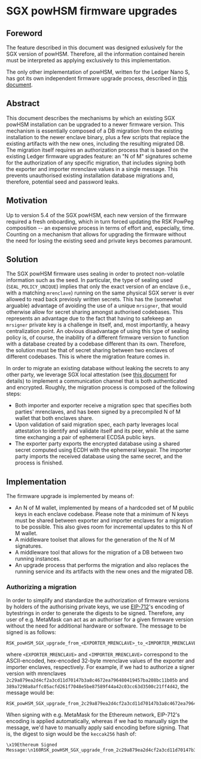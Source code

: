 # SGX powHSM firmware upgrades

## Foreword

The feature described in this document was designed exlusively for the SGX version of powHSM. Therefore, all the information contained herein must be interpreted as
applying exclusively to this implementation.

The only other implementation of powHSM, written for the Ledger Nano S, has got its own independent firmware upgrade process, described in [this document](./signer-authorization.md).

## Abstract

This document describes the mechanisms by which an existing SGX powHSM installation can be upgraded to a newer firmware version. This mechanism is essentially composed of a DB migration from the existing installation to the newer enclave binary, plus a few scripts that replace the existing artifacts with the new ones, including the resulting migrated DB. The migration itself requires an authorization process that is based on the existing Ledger firmware upgrades feature: an "N of M" signatures scheme for the authorization of any specific migration, that includes signing both the exporter and importer mrenclave values in a single message. This prevents unauthorised existing installation database migrations and, therefore, potential seed and password leaks.

## Motivation

Up to version 5.4 of the SGX powHSM, each new version of the firmware required a fresh onboarding, which in turn forced updating the RSK PowPeg composition -- an expensive process in terms of effort and, especially, time. Counting on a mechanism that allows for upgrading the firmware without the need for losing the existing seed and private keys becomes paramount.

## Solution

The SGX powHSM firmware uses sealing in order to protect non-volatile information such as the seed. In particular, the type of sealing used (`SEAL_POLICY_UNIQUE`) implies that only the exact version of an enclave (i.e., with a matching `mrenclave`) running on the same physical SGX server is ever allowed to read back previosly written secrets. This has the (somewhat arguable) advantage of avoiding the use of a unique `mrsigner`, that would otherwise allow for secret sharing amongst authorised codebases. This represents an advantage due to the fact that having to safekeep an `mrsigner` private key is a challenge in itself, and, most importantly, a heavy centralization point. An obvious disadvantage of using this type of sealing policy is, of course, the inability of a different firmware version to function with a database created by a codebase different than its own. Therefore, the solution must be that of secret sharing between two enclaves of different codebases. This is where the migration feature comes in.

In order to migrate an existing database without leaking the secrets to any other party, we leverage SGX local attestation (see [this document](./attestation.md#local-and-remote-attestation) for details) to implement a communication channel that is both authenticated and encrypted. Roughly, the migration process is composed of the following steps:
- Both importer and exporter receive a migration spec that specifies both parties' mrenclaves, and has been signed by a precompiled N of M wallet that both enclaves share.
- Upon validation of said migration spec, each party leverages local attestation to identify and validate itself and its peer, while at the same time exchanging a pair of ephemeral ECDSA public keys.
- The exporter party exports the encrypted database using a shared secret computed using ECDH with the ephemeral keypair. The importer party imports the received database using the same secret, and the process is finished.

## Implementation

The firmware upgrade is implemented by means of:

- An N of M wallet, implemented by means of a hardcoded set of M public keys in each enclave codebase. Please note that a minimum of N keys must be shared between exporter and importer enclaves for a migration to be possible. This also gives room for incremental updates to this N of M wallet.
- A middleware toolset that allows for the generation of the N of M signatures.
- A middleware tool that allows for the migration of a DB between two running instances.
- An upgrade process that performs the migration and also replaces the running service and its artifacts with the new ones and the migrated DB.

### Authorizing a migration

In order to simplify and standardize the authorization of firmware versions by holders of
the authorising private keys, we use [EIP-712](https://eips.ethereum.org/EIPS/eip-712)'s
encoding of bytestrings in order to generate the digests to be signed. Therefore, any user
of e.g. MetaMask can act as an authoriser for a given firmware version without the need for additional hardware or software. The message to be signed is as follows:

```
RSK_powHSM_SGX_upgrade_from_<EXPORTER_MRENCLAVE>_to_<IMPORTER_MRENCLAVE>
```

where `<EXPORTER_MRENCLAVE>` and `<IMPORTER_MRENCLAVE>` correspond to the ASCII-encoded, hex-encoded 32-byte mrenclave values of the exporter and importer enclaves, respectively.
For example, if we had to authorize a signer version with mrenclaves
`2c29a879ea2d4cf2a3cd11d70147b3a8c4672ea796480419457ba208bc11b05b` and `389a7298a8affc05acfd261f7048e5be87589f44a42c03cc63d3500c21ff4d42`, the message would be:

```
RSK_powHSM_SGX_upgrade_from_2c29a879ea2d4cf2a3cd11d70147b3a8c4672ea796480419457ba208bc11b05b_to_389a7298a8affc05acfd261f7048e5be87589f44a42c03cc63d3500c21ff4d42
```

When signing with e.g. MetaMask for the Ethereum network, EIP-712's encoding is applied
automatically, whereas if we had to manually sign the message, we'd have to manually apply
said encoding before signing. That is, the digest to sign would be the `keccak256` hash
of:

```
\x19Ethereum Signed Message:\n160RSK_powHSM_SGX_upgrade_from_2c29a879ea2d4cf2a3cd11d70147b3a8c4672ea796480419457ba208bc11b05b_to_389a7298a8affc05acfd261f7048e5be87589f44a42c03cc63d3500c21ff4d42
```
